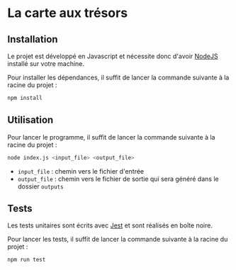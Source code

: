 # La carte aux trésors

## Installation
Le projet est développé en Javascript et nécessite donc d'avoir [NodeJS](https://nodejs.org/en/) installé sur votre machine.

Pour installer les dépendances, il suffit de lancer la commande suivante à la racine du projet :
```bash
npm install
```

## Utilisation
Pour lancer le programme, il suffit de lancer la commande suivante à la racine du projet :
```bash
node index.js <input_file> <output_file>
``` 
- `input_file` : chemin vers le fichier d'entrée
- `output_file` : chemin vers le fichier de sortie qui sera généré dans le dossier `outputs`

## Tests
Les tests unitaires sont écrits avec [Jest](https://jestjs.io/) et sont réalisés en boîte noire.

Pour lancer les tests, il suffit de lancer la commande suivante à la racine du projet :
```bash
npm run test
```